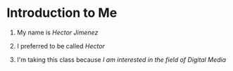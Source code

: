 # Introduction to Me

1. My name is *Hector Jimenez*

1. I preferred to be called *Hector*

1. I'm taking this class because *I am interested in the field of Digital Media*
